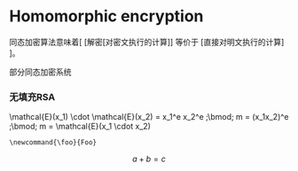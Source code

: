 # Homomorphic encryption 
同态加密算法意味着[ [解密[对密文执行的计算]] 等价于 [直接对明文执行的计算] ]。

部分同态加密系统
### 无填充RSA 
\mathcal{E}(x_1) \cdot \mathcal{E}(x_2) = x_1^e x_2^e \;\bmod\; m = (x_1x_2)^e \;\bmod\; m = \mathcal{E}(x_1 \cdot x_2)

```math_def
\newcommand{\foo}{Foo}
```
```math #yourmathlabel
a + b = c
```
